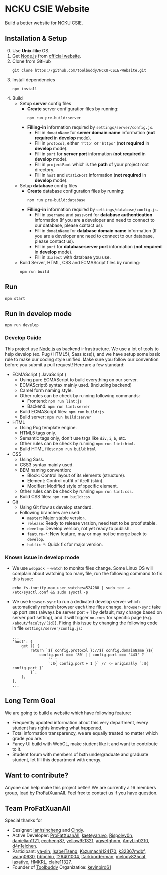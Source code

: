 # NCKU CSIE Website
Build a better website for NCKU CSIE.

## Installation & Setup
0. Use **Unix-like** OS.
1. Get [Node.js](https://nodejs.org/en/) from [official website](https://nodejs.org/en/).
2. Clone from GitHub
    ```
    git clone https://github.com/toolbuddy/NCKU-CSIE-Website.git
    ```
3. Install dependencies
    ```
    npm install
    ```
4. Build
    - Setup **server** config files
        - **Create** server configuration files by running:
            ```
            npm run pre-build:server
            ```
        - **Filling-in** information required by `settings/server/config.js`.
            - Fill in `domainName` for **server domain name** information (**not required** in **develop** mode).
            - Fill in `protocol`, either `'http'` or `'https'` (**not required** in **develop** mode).
            - Fill in `port` for **server port** information (**not required** in **develop** mode).
            - Fill in `projectRoot` which is the **path** of your project root directory.
            - Fill in `host` and `staticHost` information (**not required** in **develop** mode).
    - Setup **database** config files
        - **Create** database configuration files by running:
            ```
            npm run pre-build:database
            ```
        - **Filling-in** information required by `settings/database/config.js`.
            - Fill in `username` and `password` for **database authentication** information (If you are a developer and need to connect to our database, please contact us).
            - Fill in `domainName` for **database domain name** information (If you are a developer and need to connect to our database, please contact us).
            - Fill in `port` for **database server port** information (**not required** in **develop** mode).
            - Fill in `dialect` with database you use.
    - Build Server, HTML, CSS and ECMAScript files by running:
        ```
        npm run build
        ```

## Run
```
npm start
```

## Run in develop mode
```
npm run develop
```

### Develop Guide
This project use [Node.js](https://nodejs.org/en/) as backend infrastructure.
We use a lot of tools to help develop (ex. Pug (HTML5), Sass (css)), and we have setup some basic rule to make our coding style unified.
Make sure you follow our convention before you submit a pull request!
Here are a few standard:
- ECMAScript ( JavaScript )
    - Using pure ECMAScript to build everything on our server.
    - ECMAScript6 syntax mainly used. (Including backend)
    - Camel form naming style.
    - Other rules can be check by running following commands:
        - Frontend: `npm run lint:js`
        - Backend: `npm run lint:server`
    - Build ECMAScript files: `npm run build:js`
    - Build server: `npm run build:server`
- HTML
    - Using Pug template engine.
    - HTML5 tags only.
    - Semantic tags only, don't use tags like `div`, `i`, `b`, etc.
    - Other rules can be check by running `npm run lint:html`.
    - Build HTML files: `npm run build:html`
- CSS
    - Using Sass.
    - CSS3 syntax mainly used.
    - BEM naming convention:
        - Block: Control layout of its elements (structure).
        - Element: Control outfit of itself (skin).
        - Modifier: Modified style of specific element.
    - Other rules can be check by running `npm run lint:css`.
    - Build CSS files: `npm run build:css`
- Git
    - Using Git flow as develop standard.
    - Following branches are used:
        - `master`: Major stable version.
        - `release`: Ready to release version, need test to be proof stable.
        - `develop`: Develop version, not yet ready to publish.
        - `feature-*`: New feature, may or may not be merge back to `develop`.
        - `hotfix-*`: Quick fix for major version.

### Known issue in develop mode
- We use `webpack --watch` to monitor files change. Some Linux OS will complain about watching too many file, run the following command to fix this issue:
    ```
    echo fs.inotify.max_user_watches=524288 | sudo tee -a /etc/sysctl.conf && sudo sysctl -p
    ```
- We use `browser-sync` to run a dedicated develop server which automatically refresh browser each time files change. `browser-sync` take up port `3001` (always be server port + 1 by default, may change based on server port setting), and it will trigger `no-cors` for specific page (e.g. `/about/faculty/[id]`). Fixing this issue by changing the following code in file `settings/server/config.js`:
    ```
    ...
    'host': {
        get () {
            return `${ config.protocol }://${ config.domainName }${
                config.port === '80' || config.port === '443' ?
                    '' :
                    `:${ config.port + 1 }` // -> originally `:${ config.port }`
            }`;
        },
    },
    ...
    ```

## Long Term Goal
We are going to build a website which have following feature:
- Frequently updated information about this very department, every student has rights knowing what happened.
- Total information transparency, we are equally treated no matter which grade you are.
- Fancy UI build with WebGL, make student like it and want to contribute to it.
- Student forum with members of both undergraduate and graduate student, let fill this department with energy.

## Want to contribute?
Anyone can help make this project better!
We are currently a 16 members group, lead by [ProFatXuanAll](https://github.com/ProFatXuanAll).
Feel free to contact us if you have question.

## Team ProFatXuanAll
Special thanks for
- Designer: [lanhsincheng](https://github.com/lanhsincheng) and [Cindy](https://www.facebook.com/cindy461022).
- Active Developer: [ProFatXuanAll](https://github.com/ProFatXuanAll), [kaeteyaruyo](https://github.com/kaeteyaruyo), [Rispolyv0n](https://github.com/Rispolyv0n), [danielian1121](https://github.com/danielian1121), [eecheng87](https://github.com/eecheng87), [yellow951321](https://github.com/yellow951321), [aqwefghnm](https://github.com/aqwefghnm), [AmyLin0210](https://github.com/AmyLin0210), [d4n1elchen](https://github.com/d4n1elchen).
- Participant: [ya-sin](https://github.com/ya-sin), [IsabelTseng](https://github.com/IsabelTseng), [Kazumachi124170](https://github.com/Kazumachi124170), [k32367mdbf](https://github.com/k32367mdbf), [wang0630](https://github.com/wang0630), [bbbchiu](https://github.com/bbbchiu), [f26401004](https://github.com/f26401004), [Darkborderman](https://github.com/Darkborderman), [melody825cat](https://github.com/melody825cat), [laxative](https://github.com/laxative), [HMKRL](https://github.com/HMKRL), [claire11327](https://github.com/claire11327).
- Founder of [Toolbuddy](https://github.com/toolbuddy) Organization: [kevinbird61](https://github.com/kevinbird61)
